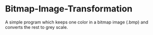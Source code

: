 # Bitmap-Image-Transformation
A simple program which keeps one color in a bitmap image (.bmp) and converts the rest to grey scale.
